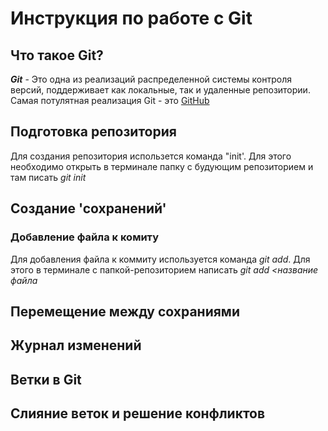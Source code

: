 # Инструкция по работе с Git

## Что такое Git?

**_Git_** - Это одна из реализаций распределенной системы контроля версий, поддерживает как локальные, так и удаленные репозитории.
Самая потулятная реализация Git - это [GitHub](https://github.com)

## Подготовка репозитория

Для создания репозитория использется команда "init'. Для этого необходимо открыть в терминале папку с будующим репозиторием и там писать _git init_

## Создание 'сохранений'

### Добавление файла к комиту

Для добавления файла к коммиту используется команда _git add_. Для этого в терминале с папкой-репозиторием написать _git add <название файла_

## Перемещение между сохраниями

## Журнал изменений

## Ветки в Git

## Слияние веток и решение конфликтов

##
